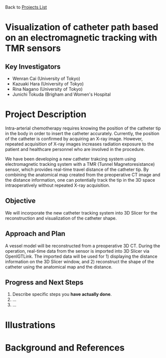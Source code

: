 Back to [Projects List](../../README.md#ProjectsList)

# Visualization of catheter path based on an electromagnetic tracking with TMR sensors

## Key Investigators
- Wenran Cai (University of Tokyo)
- Kazuaki Hara (University of Tokyo)
- Rina Nagano (University of Tokyo)
- Junichi Tokuda (Brigham and Women's Hospital

# Project Description
Intra-arterial chemotherapy requires knowing the position of the catheter tip in the body in order to insert the catheter accurately. 
Currently, the position of the catheter is confirmed by acquiring an X-ray image. However, repeated acquisition of X-ray images increases
radiation exposure to the patient and healthcare personnel who are involved in the procedure. 

We have been developing a new catheter trakcing system using electromagnetic tracking system with a TMR (Tunnel Magnetoresistance) sensor,
which provides real-time travel distance of the catheter tip. By combining the anatomical map created from the preoperative CT image and
the distance information, one can potentially track the tip in the 3D space intraoperatively without repeated X-ray acquisition. 

## Objective
We will incorporate the new catheter tracking system into 3D Slicer for the reconstruction and visualization of the catheter shape. 

## Approach and Plan

A vessel model will be reconstructed from a preoperative 3D CT.
During the operation, real-time data from the sensor is imported into 3D Slicer via OpenIGTLink.
The imported data will be used for 1) displaying the distance information on the 3D Slicer window, and 2) reconstruct the shape of the catheter using the anatomical map and the distance.

## Progress and Next Steps

<!-- Update this section as you make progress, describing of what you have ACTUALLY DONE. If there are specific steps that you could not complete then you can describe them here, too. -->

1. Describe specific steps you **have actually done**.
1. ...
1. ...

# Illustrations

<!-- Add pictures and links to videos that demonstrate what has been accomplished.
![Description of picture](Example2.jpg)
![Some more images](Example2.jpg)
-->

# Background and References

<!-- If you developed any software, include link to the source code repository. If possible, also add links to sample data, and to any relevant publications. -->
